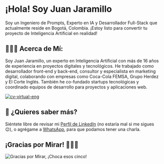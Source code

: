 # ¡Hola! Soy Juan Jaramillo

Soy un Ingeniero de Prompts, Experto en IA y Desarrollador Full-Stack que actualmente reside en Bogotá, Colombia. ¡Estoy listo para convertir tu proyecto de Inteligencia Artificial en realidad!

## 👨🏻‍💻 Acerca de Mí:

Soy Juan Jaramillo, un experto en Inteligencia Artificial con más de 16 años de experiencia en proyectos digitales y tecnológicos. He trabajado como desarrollador front-end y back-end, consultor y especialista en marketing digital, colaborando con empresas como Coca-Cola FEMSA, Grupo Herdez y El Corte Inglés. También he co-fundado startups tecnológicas y coordinado equipos de desarrollo para proyectos y aplicaciones web.

[![cv-virtual-eng](https://media.juanjaramillo.tech/og-image.webp)](https://juanjaramillo.tech)

## 👀 ¿Quieres saber más?

Siéntete libre de revisar mi [Perfil de LinkedIn](https://www.linkedin.com/in/juan-jaramillo-ai/) (no estaría mal si me sigues 😉), o agrégame a [WhatsApp](https://wa.link/mal08v), para que podamos tener una charla.

## ¡Gracias por Mirar! 🙋🏻‍♂️

![Gracias por Mirar, ¡Choca esos cinco!](https://content.codecademy.com/courses/learn-cpp/community-challenge/highfive.gif 'Gracias por Mirar, ¡Choca esos cinco!')
